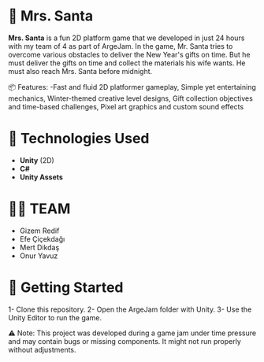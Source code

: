 # 🎅 Mrs. Santa 

**Mrs. Santa** is a fun 2D platform game that we developed in just 24 hours with my team of 4 as part of ArgeJam. In the game, Mr. Santa tries to overcome various obstacles to deliver the New Year's gifts on time. But he must deliver the gifts on time and collect the materials his wife wants. He must also reach Mrs. Santa before midnight.

📦 Features: 
-Fast and fluid 2D platformer gameplay, Simple yet entertaining mechanics, Winter-themed creative level designs, Gift collection objectives and time-based challenges, Pixel art graphics and custom sound effects

# 🔧 Technologies Used

- **Unity** (2D)
- **C#**
- **Unity Assets**

# 🧑‍💻 TEAM
- Gizem Redif 
- Efe Çiçekdağı
- Mert Dikdaş
- Onur Yavuz

# 🚀 Getting Started
1- Clone this repository.
2- Open the ArgeJam folder with Unity.
3- Use the Unity Editor to run the game.

⚠️ Note: This project was developed during a game jam under time pressure and may contain bugs or missing components. It might not run properly without adjustments.
